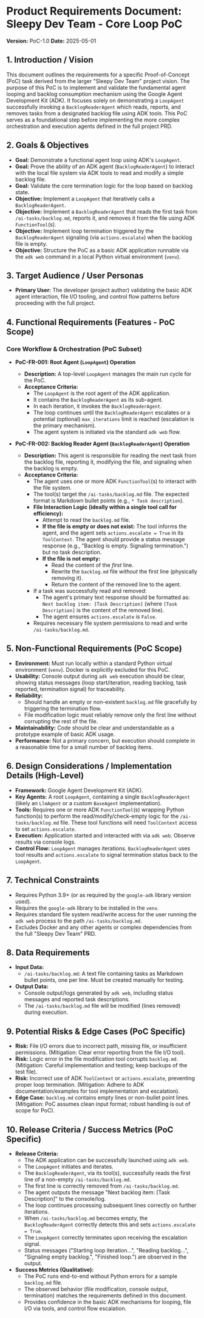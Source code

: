 # Product Requirements Document: Sleepy Dev Team - Core Loop PoC

**Version:** PoC-1.0
**Date:** 2025-05-01

## 1. Introduction / Vision

This document outlines the requirements for a specific Proof-of-Concept (PoC) task derived from the larger "Sleepy Dev Team" project vision. The purpose of this PoC is to implement and validate the fundamental agent looping and backlog consumption mechanism using the Google Agent Development Kit (ADK). It focuses solely on demonstrating a `LoopAgent` successfully invoking a `BacklogReaderAgent` which reads, reports, and removes tasks from a designated backlog file using ADK tools. This PoC serves as a foundational step before implementing the more complex orchestration and execution agents defined in the full project PRD.

## 2. Goals & Objectives

* **Goal:** Demonstrate a functional agent loop using ADK's `LoopAgent`.
* **Goal:** Prove the ability of an ADK agent (`BacklogReaderAgent`) to interact with the local file system via ADK tools to read and modify a simple backlog file.
* **Goal:** Validate the core termination logic for the loop based on backlog state.
* **Objective:** Implement a `LoopAgent` that iteratively calls a `BacklogReaderAgent`.
* **Objective:** Implement a `BacklogReaderAgent` that reads the first task from `/ai-tasks/backlog.md`, reports it, and removes it from the file using ADK `FunctionTool`(s).
* **Objective:** Implement loop termination triggered by the `BacklogReaderAgent` signaling (via `actions.escalate`) when the backlog file is empty.
* **Objective:** Structure the PoC as a basic ADK application runnable via the `adk web` command in a local Python virtual environment (`venv`).

## 3. Target Audience / User Personas

* **Primary User:** The developer (project author) validating the basic ADK agent interaction, file I/O tooling, and control flow patterns before proceeding with the full project.

## 4. Functional Requirements (Features - PoC Scope)

### Core Workflow & Orchestration (PoC Subset)

* **PoC-FR-001: Root Agent (`LoopAgent`) Operation**
    * **Description:** A top-level `LoopAgent` manages the main run cycle for the PoC.
    * **Acceptance Criteria:**
        * The `LoopAgent` is the root agent of the ADK application.
        * It contains the `BacklogReaderAgent` as its sub-agent.
        * In each iteration, it invokes the `BacklogReaderAgent`.
        * The loop continues until the `BacklogReaderAgent` escalates or a potential (optional) `max_iterations` limit is reached (escalation is the primary mechanism).
        * The agent system is initiated via the standard `adk web` flow.

* **PoC-FR-002: Backlog Reader Agent (`BacklogReaderAgent`) Operation**
    * **Description:** This agent is responsible for reading the next task from the backlog file, reporting it, modifying the file, and signaling when the backlog is empty.
    * **Acceptance Criteria:**
        * The agent uses one or more ADK `FunctionTool`(s) to interact with the file system.
        * The tool(s) target the `/ai-tasks/backlog.md` file. The expected format is Markdown bullet points (e.g., `* Task description`).
        * **File Interaction Logic (ideally within a single tool call for efficiency):**
            * Attempt to read the `backlog.md` file.
            * **If the file is empty or does not exist:** The tool informs the agent, and the agent sets `actions.escalate = True` in its `ToolContext`. The agent should provide a status message response (e.g., "Backlog is empty. Signaling termination.") but no task description.
            * **If the file is not empty:**
                * Read the content of the *first* line.
                * Rewrite the `backlog.md` file *without* the first line (physically removing it).
                * Return the content of the removed line to the agent.
        * If a task was successfully read and removed:
            * The agent's primary text response should be formatted as: `Next backlog item: [Task Description]` (where `[Task Description]` is the content of the removed line).
            * The agent ensures `actions.escalate` is `False`.
        * Requires necessary file system permissions to read and write `/ai-tasks/backlog.md`.

## 5. Non-Functional Requirements (PoC Scope)

* **Environment:** Must run locally within a standard Python virtual environment (`venv`). Docker is explicitly excluded for this PoC.
* **Usability:** Console output during `adk web` execution should be clear, showing status messages (loop start/iteration, reading backlog, task reported, termination signal) for traceability.
* **Reliability:**
    * Should handle an empty or non-existent `backlog.md` file gracefully by triggering the termination flow.
    * File modification logic must reliably remove only the first line without corrupting the rest of the file.
* **Maintainability:** Code should be clear and understandable as a prototype example of basic ADK usage.
* **Performance:** Not a primary concern, but execution should complete in a reasonable time for a small number of backlog items.

## 6. Design Considerations / Implementation Details (High-Level)

* **Framework:** Google Agent Development Kit (ADK).
* **Key Agents:** A root `LoopAgent`, containing a single `BacklogReaderAgent` (likely an `LlmAgent` or a custom `BaseAgent` implementation).
* **Tools:** Requires one or more ADK `FunctionTool`(s) wrapping Python function(s) to perform the read/modify/check-empty logic for the `/ai-tasks/backlog.md` file. These tool functions will need `ToolContext` access to set `actions.escalate`.
* **Execution:** Application started and interacted with via `adk web`. Observe results via console logs.
* **Control Flow:** `LoopAgent` manages iterations. `BacklogReaderAgent` uses tool results and `actions.escalate` to signal termination status back to the `LoopAgent`.

## 7. Technical Constraints

* Requires Python 3.9+ (or as required by the `google-adk` library version used).
* Requires the `google-adk` library to be installed in the `venv`.
* Requires standard file system read/write access for the user running the `adk web` process to the path `/ai-tasks/backlog.md`.
* Excludes Docker and any other agents or complex dependencies from the full "Sleepy Dev Team" PRD.

## 8. Data Requirements

* **Input Data:**
    * `/ai-tasks/backlog.md`: A text file containing tasks as Markdown bullet points, one per line. Must be created manually for testing.
* **Output Data:**
    * Console output/logs generated by `adk web`, including status messages and reported task descriptions.
    * The `/ai-tasks/backlog.md` file will be modified (lines removed) during execution.

## 9. Potential Risks & Edge Cases (PoC Specific)

* **Risk:** File I/O errors due to incorrect path, missing file, or insufficient permissions. (Mitigation: Clear error reporting from the file I/O tool).
* **Risk:** Logic error in the file modification tool corrupts `backlog.md`. (Mitigation: Careful implementation and testing; keep backups of the test file).
* **Risk:** Incorrect use of ADK `ToolContext` or `actions.escalate`, preventing proper loop termination. (Mitigation: Adhere to ADK documentation/examples for tool implementation and escalation).
* **Edge Case:** `backlog.md` contains empty lines or non-bullet point lines. (Mitigation: PoC assumes clean input format; robust handling is out of scope for PoC).

## 10. Release Criteria / Success Metrics (PoC Specific)

* **Release Criteria:**
    * The ADK application can be successfully launched using `adk web`.
    * The `LoopAgent` initiates and iterates.
    * The `BacklogReaderAgent`, via its tool(s), successfully reads the first line of a non-empty `/ai-tasks/backlog.md`.
    * The first line is correctly removed from `/ai-tasks/backlog.md`.
    * The agent outputs the message "Next backlog item: [Task Description]" to the console/log.
    * The loop continues processing subsequent lines correctly on further iterations.
    * When `/ai-tasks/backlog.md` becomes empty, the `BacklogReaderAgent` correctly detects this and sets `actions.escalate = True`.
    * The `LoopAgent` correctly terminates upon receiving the escalation signal.
    * Status messages ("Starting loop iteration...", "Reading backlog...", "Signaling empty backlog.", "Finished loop.") are observed in the output.
* **Success Metrics (Qualitative):**
    * The PoC runs end-to-end without Python errors for a sample `backlog.md` file.
    * The observed behavior (file modification, console output, termination) matches the requirements defined in this document.
    * Provides confidence in the basic ADK mechanisms for looping, file I/O via tools, and control flow escalation.